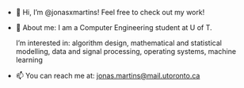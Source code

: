 - 👋 Hi, I’m @jonasxmartins! Feel free to check out my work!

- 👀 About me: I am a Computer Engineering student at U of T.
  
  I’m interested in: algorithm design, mathematical and statistical modelling, data and signal processing, operating systems, machine learning
  
- 📫 You can reach me at: jonas.martins@mail.utoronto.ca

<!---
jonasxmartins/jonasxmartins is a ✨ special ✨ repository because its `README.md` (this file) appears on your GitHub profile.
You can click the Preview link to take a look at your changes.
--->
